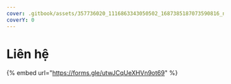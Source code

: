 ```yaml
---
cover: .gitbook/assets/357736020_1116863343050502_1687385187073590816_n.jpg
coverY: 0
---
```


# Liên hệ

{% embed url="https://forms.gle/utwJCqUeXHVn9ot69" %}
